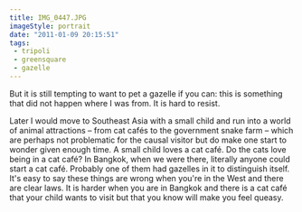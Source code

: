 ```yaml
---
title: IMG_0447.JPG
imageStyle: portrait
date: "2011-01-09 20:15:51"
tags: 
 - tripoli
 - greensquare
 - gazelle
---
```


But it is still tempting to want to pet a gazelle if you can: this is something that did not happen where I was from. It is hard to resist. 

Later I would move to Southeast Asia with a small child and run into a world of animal attractions – from cat cafés to the government snake farm – which are perhaps not problematic for the causal visitor but do make one start to wonder given enough time. A small child loves a cat café. Do the cats love being in a cat café? In Bangkok, when we were there, literally anyone could start a cat café. Probably one of them had gazelles in it to distinguish itself. It's easy to say these things are wrong when you're in the West and there are clear laws. It is harder when you are in Bangkok and there is a cat café that your child wants to visit but that you know will make you feel queasy. 
